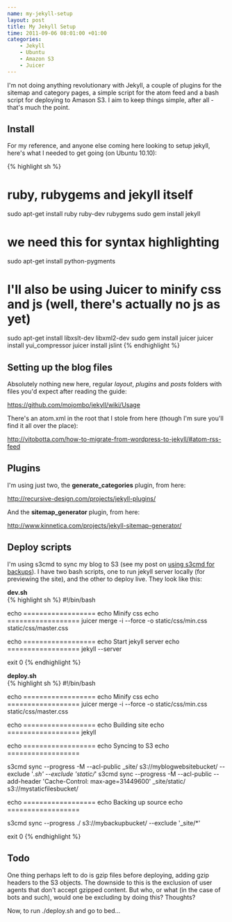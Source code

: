 ```yaml
---
name: my-jekyll-setup
layout: post
title: My Jekyll Setup
time: 2011-09-06 08:01:00 +01:00
categories:
    - Jekyll
    - Ubuntu
    - Amazon S3
    - Juicer
---
```


I'm not doing anything revolutionary with Jekyll, a couple of plugins for the sitemap and category pages, a simple script for the atom feed and a bash script for deploying to Amason S3. I aim to keep things simple, after all - that's much the point.

Install
-------
For my reference, and anyone else coming here looking to setup jekyll, here's what I needed to get going (on Ubuntu 10.10):

{% highlight sh %}
# ruby, rubygems and jekyll itself
sudo apt-get install ruby ruby-dev rubygems
sudo gem install jekyll

# we need this for syntax highlighting
sudo apt-get install python-pygments

# I'll also be using Juicer to minify css and js (well, there's actually no js as yet)
sudo apt-get install libxslt-dev libxml2-dev
sudo gem install juicer
juicer install yui_compressor
juicer install jslint
{% endhighlight %}

Setting up the blog files
-------------------------
Absolutely nothing new here, regular *layout*, *plugins* and *posts* folders with files you'd expect after reading the guide:

<https://github.com/mojombo/jekyll/wiki/Usage>

There's an atom.xml in the root that I stole from here (though I'm sure you'll find it all over the place):

<http://vitobotta.com/how-to-migrate-from-wordpress-to-jekyll/#atom-rss-feed>

Plugins
-------
I'm using just two, the **generate_categories** plugin, from here:

<http://recursive-design.com/projects/jekyll-plugins/>

And the **sitemap_generator** plugin, from here:

<http://www.kinnetica.com/projects/jekyll-sitemap-generator/>

Deploy scripts
--------------

I'm using s3cmd to sync my blog to S3 (see my post on <a href="/2010/12/cheaper-online-backup-and-sync-part-2.html">using s3cmd for backups</a>). I have two bash scripts, one to run jekyll server locally (for previewing the site), and the other to deploy live. They look like this:

**dev.sh**  
{% highlight sh %}
#!/bin/bash

echo ==================
echo Minify css
echo ==================
juicer merge -i --force -o static/css/min.css static/css/master.css

echo ==================
echo Start jekyll server
echo ==================
jekyll --server

exit 0
{% endhighlight %}

**deploy.sh**  
{% highlight sh %}
#!/bin/bash

echo ==================
echo Minify css
echo ==================
juicer merge -i --force -o static/css/min.css static/css/master.css

echo ==================
echo Building site
echo ==================
jekyll

echo ==================
echo Syncing to S3
echo ==================

s3cmd sync --progress -M --acl-public _site/ s3://myblogwebsitebucket/ --exclude '*.sh' --exclude 'static/*'
s3cmd sync --progress -M --acl-public --add-header 'Cache-Control: max-age=31449600' _site/static/ s3://mystaticfilesbucket/

echo ==================
echo Backing up source
echo ==================

s3cmd sync --progress ./ s3://mybackupbucket/ --exclude '_site/*'

exit 0
{% endhighlight %}

Todo
----
One thing perhaps left to do is gzip files before deploying, adding gzip headers to the S3 objects. The downside to this is the exclusion of user agents that don't accept gzipped content. But who, or what (in the case of bots and such), would one be excluding by doing this? Thoughts?

Now, to run ./deploy.sh and go to bed...
